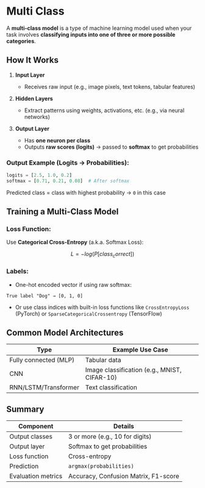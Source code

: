 # Multi Class

A **multi-class model** is a type of machine learning model used when your task involves **classifying inputs into one of three or more possible categories**.


## How It Works

1. **Input Layer**

   * Receives raw input (e.g., image pixels, text tokens, tabular features)

2. **Hidden Layers**

   * Extract patterns using weights, activations, etc. (e.g., via neural networks)

3. **Output Layer**

   * Has **one neuron per class**
   * Outputs **raw scores (logits)** → passed to **softmax** to get probabilities

### Output Example (Logits → Probabilities):

```python
logits = [2.5, 1.0, 0.2]
softmax = [0.71, 0.21, 0.08]  # After softmax
```

Predicted class = class with highest probability → `0` in this case


## Training a Multi-Class Model

### Loss Function:

Use **Categorical Cross-Entropy** (a.k.a. Softmax Loss):

```math
L = -log(P[class_correct])
```

### Labels:

* One-hot encoded vector if using raw softmax:

```text
True label "Dog" → [0, 1, 0]
```

* Or use class indices with built-in loss functions like `CrossEntropyLoss` (PyTorch) or `SparseCategoricalCrossentropy` (TensorFlow)

## Common Model Architectures

| Type                  | Example Use Case                             |
| --------------------- | -------------------------------------------- |
| Fully connected (MLP) | Tabular data                                 |
| CNN                   | Image classification (e.g., MNIST, CIFAR-10) |
| RNN/LSTM/Transformer  | Text classification                          |

## Summary

| Component          | Details                              |
| ------------------ | ------------------------------------ |
| Output classes     | 3 or more (e.g., 10 for digits)      |
| Output layer       | Softmax to get probabilities         |
| Loss function      | Cross-entropy                        |
| Prediction         | `argmax(probabilities)`              |
| Evaluation metrics | Accuracy, Confusion Matrix, F1-score |